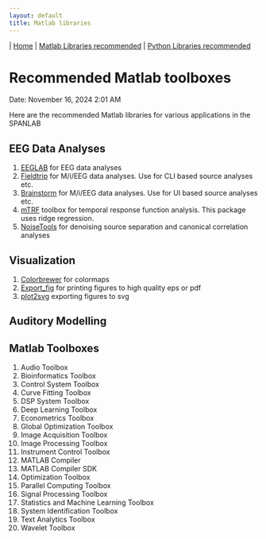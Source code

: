 ```yaml
---
layout: default
title: Matlab libraries
---
```

| [Home](/) | [Matlab Libraries recommended](matlab-libraries.md) | [Python Libraries recommended](python-libraries.md)

# Recommended Matlab toolboxes

Date: November 16, 2024 2:01 AM

Here are the recommended Matlab libraries for various applications in the SPANLAB

## EEG Data Analyses

1. [EEGLAB](https://sccn.ucsd.edu/eeglab/) for EEG data analyses
2. [Fieldtrip](https://www.fieldtriptoolbox.org/) for M/i/EEG data analyses. Use for CLI based source analyses etc.
3. [Brainstorm](https://neuroimage.usc.edu/brainstorm/Introduction) for M/i/EEG data analyses. Use for UI based source analyses etc.
4. [mTRF](https://www.notion.so/Recommended-Matlab-toolboxes-0b66afcd1c6147ba884c7bd3f913201c?pvs=21) toolbox for temporal response function analysis. This package uses ridge regression. 
5. [NoiseTools](http://audition.ens.fr/adc/NoiseTools/) for denoising source separation and canonical correlation analyses

## Visualization

1. [Colorbrewer](https://www.mathworks.com/matlabcentral/fileexchange/45208-colorbrewer-attractive-and-distinctive-colormaps) for colormaps
2. [Export_fig](https://www.mathworks.com/matlabcentral/fileexchange/23629-export_fig) for printing figures to high quality eps or pdf
3. [plot2svg](https://github.com/jschwizer99/plot2svg)  exporting figures to svg

## Auditory Modelling

## Matlab Toolboxes

1. Audio Toolbox 
2. Bioinformatics Toolbox 
3. Control System Toolbox 
4. Curve Fitting Toolbox
5. DSP System Toolbox
6. Deep Learning Toolbox
7. Econometrics Toolbox
8. Global Optimization Toolbox
9. Image Acquisition Toolbox
10. Image Processing Toolbox
11. Instrument Control Toolbox
12. MATLAB Compiler
13. MATLAB Compiler SDK
14. Optimization Toolbox
15. Parallel Computing Toolbox
16. Signal Processing Toolbox
17. Statistics and Machine Learning Toolbox
18. System Identification Toolbox
19. Text Analytics Toolbox
20. Wavelet Toolbox
